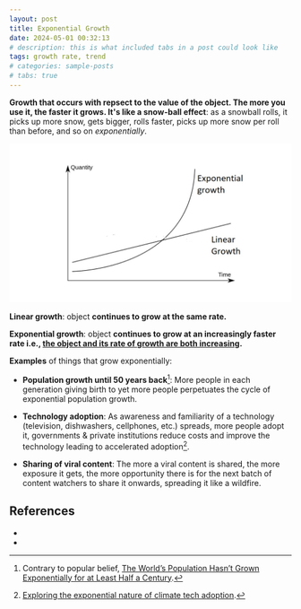 ```yaml
---
layout: post
title: Exponential Growth
date: 2024-05-01 00:32:13
# description: this is what included tabs in a post could look like
tags: growth rate, trend
# categories: sample-posts
# tabs: true
---
```


**Growth that occurs with repsect to the value of the object. The more you use it, the faster it grows. It's like a snow-ball effect**: as a snowball rolls, it picks up more snow, gets bigger, rolls faster, picks up more snow per roll than before, and so on *exponentially*.

![](/assets/img/linear_vs_exponential_growth.jpeg)

**Linear growth**: object **continues to grow at the same rate.**

**Exponential growth**: object **continues to grow at an increasingly faster rate i.e., <u>the object and its rate of growth are both increasing</u>.**

**Examples** of things that grow exponentially: 
* **Population growth until 50 years back**[^popn]: More people in each generation giving birth to yet more people perpetuates the cycle of exponential population growth.

* **Technology adoption**: As awareness and familiarity of a technology (television, dishwashers, cellphones, etc.) spreads, more people adopt it, governments & private institutions reduce costs and improve the technology leading to accelerated adoption[^techy]. 

* **Sharing of viral content**: The more a viral content is shared, the more exposure it gets, the more opportunity there is for the next batch of content watchers to share it onwards, spreading it like a wildfire.

## References
* [^popn]: Contrary to popular belief, [The World’s Population Hasn’t Grown Exponentially for at Least Half a Century](https://blog.ucsusa.org/doug-boucher/world-population-growth-exponential/).
* [^techy]: [Exploring the exponential nature of climate tech adoption](https://www.carbonequity.com/blog/exploring-the-exponential-nature-of-climate-tech-adoption).